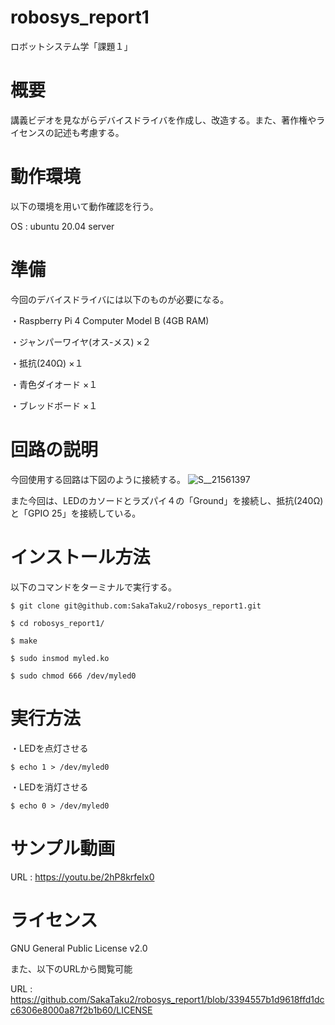 # robosys_report1
ロボットシステム学「課題１」

# 概要
講義ビデオを見ながらデバイスドライバを作成し、改造する。また、著作権やライセンスの記述も考慮する。

# 動作環境
以下の環境を用いて動作確認を行う。

OS : ubuntu 20.04 server

# 準備
今回のデバイスドライバには以下のものが必要になる。

・Raspberry Pi 4 Computer Model B (4GB RAM)

・ジャンパーワイヤ(オス-メス) ×２

・抵抗(240Ω) ×１

・青色ダイオード ×１

・ブレッドボード ×１

# 回路の説明
今回使用する回路は下図のように接続する。
![S__21561397](https://user-images.githubusercontent.com/94817675/146217858-44289919-2dc6-474b-b083-f7f961fef952.jpg)

また今回は、LEDのカソードとラズパイ４の「Ground」を接続し、抵抗(240Ω)と「GPIO 25」を接続している。

# インストール方法
以下のコマンドをターミナルで実行する。

  ```
  $ git clone git@github.com:SakaTaku2/robosys_report1.git
 
  $ cd robosys_report1/
  
  $ make
  
  $ sudo insmod myled.ko
  
  $ sudo chmod 666 /dev/myled0
  ```

# 実行方法
・LEDを点灯させる

  ```
  $ echo 1 > /dev/myled0
  ```
  
・LEDを消灯させる

  ``` 
  $ echo 0 > /dev/myled0
  ```
  
# サンプル動画
URL : https://youtu.be/2hP8krfeIx0

# ライセンス
GNU General Public License v2.0

また、以下のURLから閲覧可能

URL : https://github.com/SakaTaku2/robosys_report1/blob/3394557b1d9618ffd1dcc6306e8000a87f2b1b60/LICENSE

 
